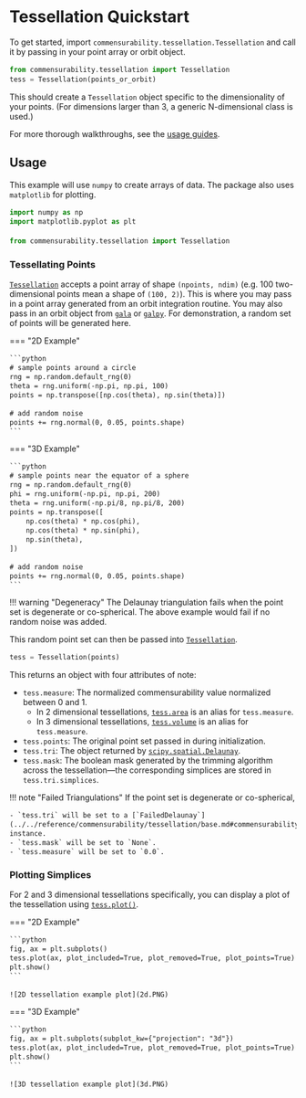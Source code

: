 # Tessellation Quickstart

To get started, import `commensurability.tessellation.Tessellation` and call it by passing in your point array or orbit object.

<!-- skip: next -->

```python
from commensurability.tessellation import Tessellation
tess = Tessellation(points_or_orbit)
```

This should create a `Tessellation` object specific to the dimensionality of your points. (For dimensions larger than 3, a generic N-dimensional class is used.)

For more thorough walkthroughs, see the [usage guides](index.md).

## Usage

This example will use `numpy` to create arrays of data. The package also uses `matplotlib` for plotting.

```python
import numpy as np
import matplotlib.pyplot as plt

from commensurability.tessellation import Tessellation
```

<!-- invisible-code-block: python
plt.ion()
-->

### Tessellating Points

[`Tessellation`](../../reference/commensurability/tessellation/constructor.md#commensurability.tessellation.constructor.Tessellation) accepts a point array of shape `(npoints, ndim)` (e.g. 100 two-dimensional points mean a shape of `(100, 2)`).
This is where you may pass in a point array generated from an orbit integration routine.
You may also pass in an orbit object from [`gala`](https://gala-astro.readthedocs.io/en/latest/) or [`galpy`](https://docs.galpy.org/en/latest/).
For demonstration, a random set of points will be generated here.

=== "2D Example"

    ```python
    # sample points around a circle
    rng = np.random.default_rng(0)
    theta = rng.uniform(-np.pi, np.pi, 100)
    points = np.transpose([np.cos(theta), np.sin(theta)])

    # add random noise
    points += rng.normal(0, 0.05, points.shape)
    ```

<!-- invisible-code-block: python
points_2d = points
-->

=== "3D Example"

    ```python
    # sample points near the equator of a sphere
    rng = np.random.default_rng(0)
    phi = rng.uniform(-np.pi, np.pi, 200)
    theta = rng.uniform(-np.pi/8, np.pi/8, 200)
    points = np.transpose([
        np.cos(theta) * np.cos(phi),
        np.cos(theta) * np.sin(phi),
        np.sin(theta),
    ])

    # add random noise
    points += rng.normal(0, 0.05, points.shape)
    ```

<!-- invisible-code-block: python
points_3d = points
-->

!!! warning "Degeneracy"
    The Delaunay triangulation fails when the point set is degenerate or co-spherical.
    The above example would fail if no random noise was added.

This random point set can then be passed into [`Tessellation`](../../reference/commensurability/tessellation/constructor.md#commensurability.tessellation.constructor.Tessellation).

<!-- skip: next -->

```python
tess = Tessellation(points)
```

<!-- invisible-code-block: python
tess_2d = Tessellation(points_2d)
tess_3d = Tessellation(points_3d)
-->

This returns an object with four attributes of note:

- `tess.measure`: The normalized commensurability value normalized between 0 and 1.
    - In 2 dimensional tessellations, [`tess.area`](../../reference/commensurability/tessellation/dim2.md#commensurability.tessellation.dim2.Tessellation2D.area) is an alias for `tess.measure`.
    - In 3 dimensional tessellations, [`tess.volume`](../../reference/commensurability/tessellation/dim3.md#commensurability.tessellation.dim3.Tessellation3D.volume) is an alias for `tess.measure`.
- `tess.points`: The original point set passed in during initialization.
- `tess.tri`: The object returned by [`scipy.spatial.Delaunay`](https://docs.scipy.org/doc/scipy/reference/generated/scipy.spatial.Delaunay.html#scipy-spatial-delaunay).
- `tess.mask`: The boolean mask generated by the trimming algorithm across the tessellation—the corresponding simplices are stored in `tess.tri.simplices`.

!!! note "Failed Triangulations"
    If the point set is degenerate or co-spherical,

    - `tess.tri` will be set to a [`FailedDelaunay`](../../reference/commensurability/tessellation/base.md#commensurability.tessellation.base.FailedDelaunay) instance.
    - `tess.mask` will be set to `None`.
    - `tess.measure` will be set to `0.0`.

### Plotting Simplices

For 2 and 3 dimensional tessellations specifically, you can display a plot of the tessellation using [`tess.plot()`](../../reference/commensurability/tessellation/base.md#commensurability.tessellation.base.TessellationBase.plot).

<!-- invisible-code-block: python
tess = tess_2d
-->

=== "2D Example"

    ```python
    fig, ax = plt.subplots()
    tess.plot(ax, plot_included=True, plot_removed=True, plot_points=True)
    plt.show()
    ```

    ![2D tessellation example plot](2d.PNG)

<!-- invisible-code-block: python
tess = tess_3d
-->

=== "3D Example"

    ```python
    fig, ax = plt.subplots(subplot_kw={"projection": "3d"})
    tess.plot(ax, plot_included=True, plot_removed=True, plot_points=True)
    plt.show()
    ```

    ![3D tessellation example plot](3d.PNG)

